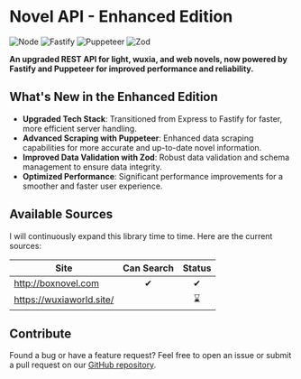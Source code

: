# Novel API - Enhanced Edition

![Node](https://img.shields.io/badge/Node-v20.9.0-blue?style=for-the-badge)
![Fastify](https://img.shields.io/badge/Fastify--blue?style=for-the-badge)
![Puppeteer](https://img.shields.io/badge/Puppeteer--blue?style=for-the-badge)
![Zod](https://img.shields.io/badge/Zod--blue?style=for-the-badge)

**An upgraded REST API for light, wuxia, and web novels, now powered by Fastify and Puppeteer for improved performance and reliability.**

## What's New in the Enhanced Edition

- **Upgraded Tech Stack**: Transitioned from Express to Fastify for faster, more efficient server handling.
- **Advanced Scraping with Puppeteer**: Enhanced data scraping capabilities for more accurate and up-to-date novel information.
- **Improved Data Validation with Zod**: Robust data validation and schema management to ensure data integrity.
- **Optimized Performance**: Significant performance improvements for a smoother and faster user experience.

## Available Sources

I will continuously expand this library time to time. Here are the current sources:

| Site                     | Can Search | Status |
| ------------------------ | :--------: | :----: |
| http://boxnovel.com      |     ✔     |   ✔   |
| https://wuxiaworld.site/ |            |   ⌛   |

## Contribute

Found a bug or have a feature request? Feel free to open an issue or submit a pull request on our [GitHub repository](https://github.com/Kevin-Umali/novel-api/issues).
